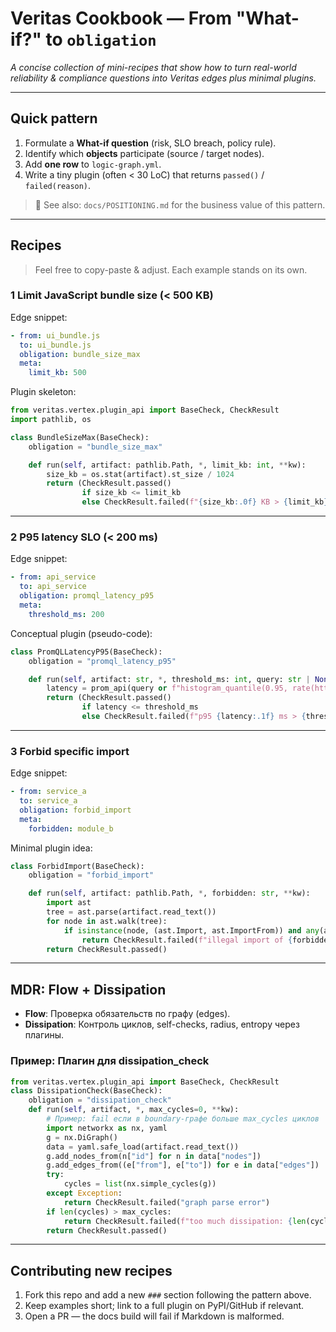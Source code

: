 # Veritas Cookbook — From "What-if?" to `obligation`

*A concise collection of mini-recipes that show how to turn real-world reliability & compliance questions into Veritas edges plus minimal plugins.*

---

## Quick pattern

1. Formulate a **What-if question** (risk, SLO breach, policy rule).
2. Identify which **objects** participate (source / target nodes).
3. Add **one row** to `logic-graph.yml`.
4. Write a tiny plugin (often < 30 LoC) that returns `passed()` / `failed(reason)`.

> 📖  See also: `docs/POSITIONING.md` for the business value of this pattern.

---

## Recipes

> Feel free to copy-paste & adjust. Each example stands on its own.

### 1  Limit JavaScript bundle size (< 500 KB)

Edge snippet:
```yaml
- from: ui_bundle.js
  to: ui_bundle.js
  obligation: bundle_size_max
  meta:
    limit_kb: 500
```
Plugin skeleton:
```python
from veritas.vertex.plugin_api import BaseCheck, CheckResult
import pathlib, os

class BundleSizeMax(BaseCheck):
    obligation = "bundle_size_max"

    def run(self, artifact: pathlib.Path, *, limit_kb: int, **kw):
        size_kb = os.stat(artifact).st_size / 1024
        return (CheckResult.passed()
                if size_kb <= limit_kb
                else CheckResult.failed(f"{size_kb:.0f} KB > {limit_kb} KB"))
```
---

### 2  P95 latency SLO (< 200 ms)

Edge snippet:
```yaml
- from: api_service
  to: api_service
  obligation: promql_latency_p95
  meta:
    threshold_ms: 200
```
Conceptual plugin (pseudo-code):
```python
class PromQLLatencyP95(BaseCheck):
    obligation = "promql_latency_p95"

    def run(self, artifact: str, *, threshold_ms: int, query: str | None = None, **kw):
        latency = prom_api(query or f"histogram_quantile(0.95, rate(http_request_duration_seconds_bucket{{service='{artifact}'}}[5m]))") * 1000
        return (CheckResult.passed()
                if latency <= threshold_ms
                else CheckResult.failed(f"p95 {latency:.1f} ms > {threshold_ms} ms"))
```
---

### 3  Forbid specific import

Edge snippet:
```yaml
- from: service_a
  to: service_a
  obligation: forbid_import
  meta:
    forbidden: module_b
```
Minimal plugin idea:
```python
class ForbidImport(BaseCheck):
    obligation = "forbid_import"

    def run(self, artifact: pathlib.Path, *, forbidden: str, **kw):
        import ast
        tree = ast.parse(artifact.read_text())
        for node in ast.walk(tree):
            if isinstance(node, (ast.Import, ast.ImportFrom)) and any(alias.name == forbidden for alias in node.names):
                return CheckResult.failed(f"illegal import of {forbidden}")
        return CheckResult.passed()
```
---

## MDR: Flow + Dissipation

- **Flow**: Проверка обязательств по графу (edges).
- **Dissipation**: Контроль циклов, self-checks, radius, entropy через плагины.

### Пример: Плагин для dissipation_check
```python
from veritas.vertex.plugin_api import BaseCheck, CheckResult
class DissipationCheck(BaseCheck):
    obligation = "dissipation_check"
    def run(self, artifact, *, max_cycles=0, **kw):
        # Пример: fail если в boundary-графе больше max_cycles циклов
        import networkx as nx, yaml
        g = nx.DiGraph()
        data = yaml.safe_load(artifact.read_text())
        g.add_nodes_from(n["id"] for n in data["nodes"])
        g.add_edges_from((e["from"], e["to"]) for e in data["edges"])
        try:
            cycles = list(nx.simple_cycles(g))
        except Exception:
            return CheckResult.failed("graph parse error")
        if len(cycles) > max_cycles:
            return CheckResult.failed(f"too much dissipation: {len(cycles)} cycles")
        return CheckResult.passed()
```
---

## Contributing new recipes

1. Fork this repo and add a new `###` section following the pattern above.
2. Keep examples short; link to a full plugin on PyPI/GitHub if relevant.
3. Open a PR — the docs build will fail if Markdown is malformed. 